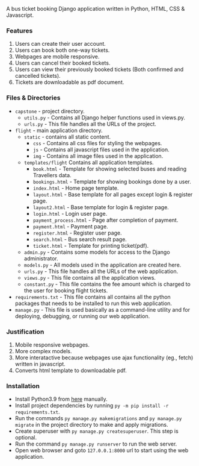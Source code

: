A bus ticket booking Django application written in Python, HTML, CSS & Javascript.

### Features

1. Users can create their user account.
2. Users can book both one-way tickets.
3. Webpages are mobile responsive.
4. Users can cancel their booked tickets.
5. Users can view their previously booked tickets (Both confirmed and cancelled tickets).
6. Tickets are downloadable as pdf document.

### Files & Directories

- `capstone` - project directory.
  - `utils.py` - Contains all Django helper functions used in views.py.
  - `urls.py` - This file handles all the URLs of the project.
- `flight` - main application directory.
  - `static` - contains all static content.
    - `css` - Contains all css files for styling the webpages.
    - `js` - Contains all javascript files used in the application.
    - `img` - Contains all image files used in the application.
  - `templates/flight` Contains all application templates.
    - `book.html` - Template for showing selected buses and reading Travellers data.
    - `bookings.html` - Template for showing bookings done by a user.
    - `index.html` - Home page template.
    - `layout.html` - Base template for all pages except login & register page.
    - `layout2.html` - Base template for login & register page.
    - `login.html` - Login user page.
    - `payment_process.html` - Page after completion of payment.
    - `payment.html` - Payment page.
    - `register.html` - Register user page.
    - `search.html` - Bus search result page.
    - `ticket.html` - Template for printing ticket(pdf).
  - `admin.py` - Contains some models for access to the Django administrator.
  - `models.py` - All models used in the application are created here.
  - `urls.py` - This file handles all the URLs of the web application.
  - `views.py` - This file contains all the application views.
  - `constant.py` - This file contains the fee amount which is charged to the user for booking flight tickets.
- `requirements.txt` - This file contains all contains all the python packages that needs to be installed to run this web application.
- `manage.py` - This file is used basically as a command-line utility and for deploying, debugging, or running our web application.

### Justification

1. Mobile responsive webpages.
2. More complex models.
3. More interatactive because webpages use ajax functionality (eg., fetch) written in javascript.
4. Converts html template to downloadable pdf.

### Installation

- Install Python3.9 from [here](https://www.python.org/downloads/) manually.
- Install project dependencies by running `py -m pip install -r requirements.txt`.
- Run the commands `py manage.py makemigrations` and `py manage.py migrate` in the project directory to make and apply migrations.
- Create superuser with `py manage.py createsuperuser`. This step is optional.
- Run the command `py manage.py runserver` to run the web server.
- Open web browser and goto `127.0.0.1:8000` url to start using the web application.
